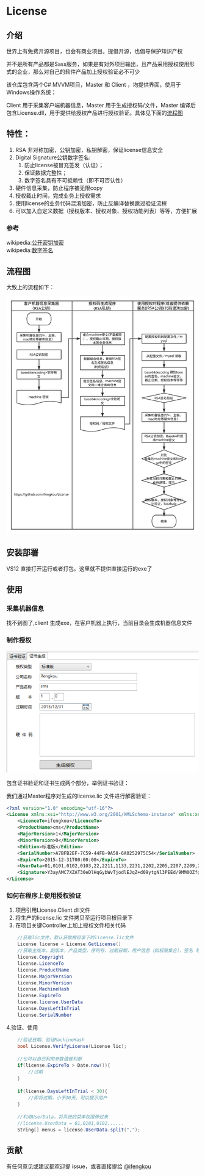 # License

## 介绍

世界上有免费开源项目，也会有商业项目。提倡开源，也倡导保护知识产权

并不是所有产品都是Sass服务，如果是有对外项目输出，且产品采用授权使用形式的企业，那么对自己的软件产品加上授权验证必不可少

该仓库包含两个C# MVVM项目，Master 和 Client ，均提供界面，使用于Windows操作系统；

Client 用于采集客户端机器信息，Master 用于生成授权码/文件，Master 编译后包含License.dll，用于提供给授权产品进行授权验证。具体见下面的[流程图](#流程图)

## 特性：

1. RSA 非对称加密，公钥加密，私钥解密，保证license信息安全
1. Digital Signature公钥数字签名:
	1. 防止license被冒充签发（认证）；
	2. 保证数据完整性；
	3. 数字签名具有不可抵赖性（即不可否认性）
1. 硬件信息采集，防止程序被无限copy
1. 授权截止时间，完成业务上授权需求
1. 使用license的业务代码混淆加密，防止反编译替换跳过验证流程
1. 可以加入自定义数据（授权版本、授权对象、授权功能列表）等等，方便扩展

### 参考  
wikipedia:[公开密钥加密](https://zh.wikipedia.org/wiki/%E5%85%AC%E5%BC%80%E5%AF%86%E9%92%A5%E5%8A%A0%E5%AF%86)  
wikipedia:[数字签名](https://zh.wikipedia.org/zh-cn/%E6%95%B8%E4%BD%8D%E7%B0%BD%E7%AB%A0)

## 流程图

大致上的流程如下：

![流程图](license逻辑图.svg)

## 安装部署

VS12 直接打开运行或者打包。这里就不提供直接运行的exe了

## 使用

### 采集机器信息

找不到图了,client 生成exe，在客户机器上执行，当前目录会生成机器信息文件

### 制作授权

![界面](制作授权文件.png)

包含证书验证和证书生成两个部分，举例证书验证：

我们通过Master程序对生成的license.lic 文件进行解密验证：

``` xml
<?xml version="1.0" encoding="utf-16"?>
<License xmlns:xsi="http://www.w3.org/2001/XMLSchema-instance" xmlns:xsd="http://www.w3.org/2001/XMLSchema">
	<LicenceTo>ifengkou</LicenceTo>
	<ProductName>cms</ProductName>
	<MajorVersion>1</MajorVersion>
	<MinorVersion>0</MinorVersion>
	<Edition>标准版</Edition>
	<SerialNumber>A7BFB2EF-7C59-44FB-9A58-6A0252975C54</SerialNumber>
	<ExpireTo>2015-12-31T00:00:00</ExpireTo>
	<UserData>01,0101,0102,0103,22,2211,1133,2231,2202,2205,2207,2209,2206,2230</UserData>
	<Signature>Y3ayAMC7XZAT30eDlHqGybWvTjodlEJqZ+d09ytgNl3PEEd/9MM0OZfg5KIJfyFY1DTA5r99oVsT4Q0umpAfO5Gw4XPymQhxShtiWRLlBB7GME2Z6rxQZoGdJkPWTamG6l2pFUqcS7PAC3Iqee7Lnc6G35ML8s9Uxa++Vt3D7Aw=</Signature>
</License>
```
	
### 如何在程序上使用授权验证

1. 项目引用License.Client.dll文件
2. 将生产的license.lic 文件拷贝至运行项目根目录下
3. 在项目关键Controller上加上授权文件相关代码

```csharp
    //获取lic文件，默认获取根目录下的license.lic文件
    License license = License.GetLicense()
    //获取主版本，副版本，产品类型，序列号，过期日期，用户信息（如权限集合），签名 等信息
    license.Copyright
    license.LicenceTo
    license.ProductName
    license.MajorVersion
    license.MinorVersion
    license.MachineHash
    license.ExpireTo
    license.license.UserData
    license.DaysLeftInTrial
    license.SerialNumber
```

 4.验证、使用
 
```csharp
	//验证日期、验证MachineHash
 	bool License.VerifyLicense(License lic);

 	//也可以自己利用参数值做判断
	if(license.ExpireTo > Date.now()){
		//过期
	}

	if(license.DaysLeftInTrial < 30){
		//即将过期，小于30天。可以提示用户
	}

	//利用UserData，将系统的菜单权限带过来
	//license.UserData = 01,0101,0102......
	String[] menus = license.UserData.split(",");
```

## 贡献

有任何意见或建议都欢迎提 issue，或者直接提给 [@ifengkou](mail://ifengkou@hotmail.com)
